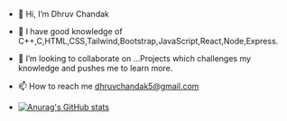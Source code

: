 - 👋 Hi, I’m Dhruv Chandak
- 🌱 I have good knowledge of C++,C,HTML,CSS,Tailwind,Bootstrap,JavaScript,React,Node,Express.
- 💞️ I’m looking to collaborate on ...Projects which challenges my knowledge and pushes me to learn more.
- 📫 How to reach me dhruvchandak5@gmail.com

- [![Anurag's GitHub stats](https://github-readme-stats.vercel.app/api?username=dhruvchandak30)](https://github.com/anuraghazra/github-readme-stats)

<!---
dhruv302003/dhruv302003 is a ✨ special ✨ repository because its `README.md` (this file) appears on your GitHub profile.
You can click the Preview link to take a look at your changes.
--->
